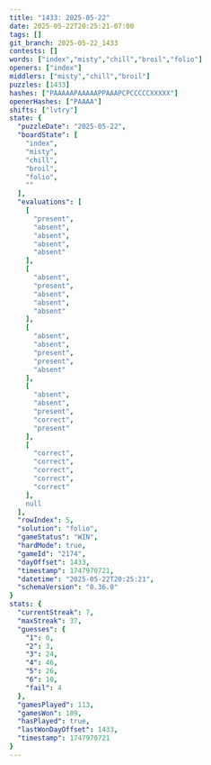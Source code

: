 ```yaml
---
title: "1433: 2025-05-22"
date: 2025-05-22T20:25:21-07:00
tags: []
git_branch: 2025-05-22_1433
contests: []
words: ["index","misty","chill","broil","folio"]
openers: ["index"]
middlers: ["misty","chill","broil"]
puzzles: [1433]
hashes: ["PAAAAAPAAAAAPPAAAPCPCCCCCXXXXX"]
openerHashes: ["PAAAA"]
shifts: ["lvtry"]
state: {
  "puzzleDate": "2025-05-22",
  "boardState": [
    "index",
    "misty",
    "chill",
    "broil",
    "folio",
    ""
  ],
  "evaluations": [
    [
      "present",
      "absent",
      "absent",
      "absent",
      "absent"
    ],
    [
      "absent",
      "present",
      "absent",
      "absent",
      "absent"
    ],
    [
      "absent",
      "absent",
      "present",
      "present",
      "absent"
    ],
    [
      "absent",
      "absent",
      "present",
      "correct",
      "present"
    ],
    [
      "correct",
      "correct",
      "correct",
      "correct",
      "correct"
    ],
    null
  ],
  "rowIndex": 5,
  "solution": "folio",
  "gameStatus": "WIN",
  "hardMode": true,
  "gameId": "2174",
  "dayOffset": 1433,
  "timestamp": 1747970721,
  "datetime": "2025-05-22T20:25:21",
  "schemaVersion": "0.36.0"
}
stats: {
  "currentStreak": 7,
  "maxStreak": 37,
  "guesses": {
    "1": 0,
    "2": 3,
    "3": 24,
    "4": 46,
    "5": 26,
    "6": 10,
    "fail": 4
  },
  "gamesPlayed": 113,
  "gamesWon": 109,
  "hasPlayed": true,
  "lastWonDayOffset": 1433,
  "timestamp": 1747970721
}
---
```

<!-- more -->
